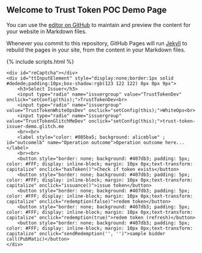 ## Welcome to Trust Token POC Demo Page

You can use the [editor on GitHub](https://github.com/abhinavsinha001/trust-token-poc/edit/gh-pages/index.md) to maintain and preview the content for your website in Markdown files.

Whenever you commit to this repository, GitHub Pages will run [Jekyll](https://jekyllrb.com/) to rebuild the pages in your site, from the content in your Markdown files.

{% include scripts.html %}

<!DOCTYPE html>
<html>
<body>
    <script type="text/javascript">
        var onloadCallback = function() {
            grecaptcha.render('reCaptcha', {
                'sitekey': '6Lc9Vo0aAAAAANC8-QJSuFVkXpfIbhOFJeu7tXw8',
                'callback': successRecaptcha
            });
        }
        var successRecaptcha = function() {
            console.log("Recaptcha Solved");
            document.getElementById('ttInputElement').style.display = "inline-block"
            document.getElementById('reCaptcha').style.display = "none"
        }
    </script>
    <script src="https://www.google.com/recaptcha/api.js?onload=onloadCallback&render=explicit" async defer></script>

    <div id="reCaptcha"></div>
    <div id="ttInputElement" style="display:none;border:1px solid #dedede;padding:10px;box-shadow:rgb(123 122 122) 0px 0px 9px">
        <h3>Select Issuer</h3>
        <input type="radio" name="issuergroup" value="TrustTokenDev" onclick="setConfig(this);">TrustTokenDev<br>
        <input type="radio" name="issuergroup" value="TrustTokenWhiteOpsDev" onclick="setConfig(this);">WhiteOps<br>
        <input type="radio" name="issuergroup" value="TrustTokenGlitchMeDev" onclick="setConfig(this);">trust-token-issuer-demo.glitch.me
        <br><br>
        <label style="color: #085ba5; background: aliceblue" ; id="outcomelb" name="Operation outcome">Operation outcome here...</label>
        <br><br>
        <button style="border: none; background: #407db3; padding: 5px; color: #FFF; display: inline-block; margin: 10px 0px;text-transform: capitalize" onclick="hasToken()">Check if token exists</button>
        <button style="border: none; background: #407db3; padding: 5px; color: #FFF; display: inline-block; margin: 10px 0px;text-transform: capitalize" onclick="issuance()">issue token</button>
        <button style="border: none; background: #407db3; padding: 5px; color: #FFF; display: inline-block; margin: 10px 0px;text-transform: capitalize" onclick="redemption(false)">redem token</button>
        <button style="border: none; background: #407db3; padding: 5px; color: #FFF; display: inline-block; margin: 10px 0px;text-transform: capitalize" onclick="redemption(true)">redem token (refresh)</button>
        <button style="border: none; background: #407db3; padding: 5px; color: #FFF; display: inline-block; margin: 10px 0px;text-transform: capitalize" onclick="sendRedemption('', '')">sample bidder call(PubMatic)</button>
    </div>

</body>
</html>
